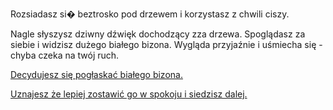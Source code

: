 Rozsiadasz si� beztrosko pod drzewem i korzystasz z chwili ciszy.

Nagle słyszysz dziwny dźwięk dochodzący zza drzewa. Spoglądasz za siebie i widzisz dużego białego bizona.
Wygląda przyjaźnie i uśmiecha się - chyba czeka na twój ruch.


[Decydujesz się pogłaskać białego bizona.](glaszczBizona/glaszcz.md)

[Uznajesz że lepiej zostawić go w spokoju i siedzisz dalej.](czekaj/czekaj.md)
